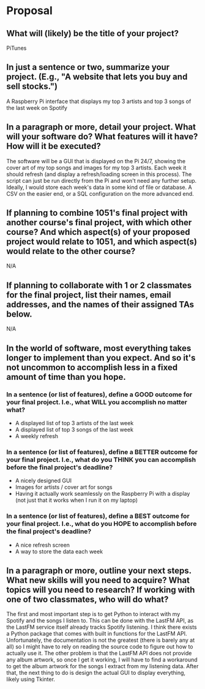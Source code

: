# Proposal

## What will (likely) be the title of your project?

PiTunes

## In just a sentence or two, summarize your project. (E.g., "A website that lets you buy and sell stocks.")

A Raspberry Pi interface that displays my top 3 artists and top 3 songs of the last week on Spotify

## In a paragraph or more, detail your project. What will your software do? What features will it have? How will it be executed?

The software will be a GUI that is displayed on the Pi 24/7, showing the cover art of my top songs and images for my top 3 artists. Each week it should refresh (and display a refresh/loading screen in this process). The script can just be run directly from the Pi and won't need any further setup. Ideally, I would store each week's data in some kind of file or database. A CSV on the easier end, or a SQL configuration on the more advanced end. 

## If planning to combine 1051's final project with another course's final project, with which other course? And which aspect(s) of your proposed project would relate to 1051, and which aspect(s) would relate to the other course?

N/A

## If planning to collaborate with 1 or 2 classmates for the final project, list their names, email addresses, and the names of their assigned TAs below.

N/A

## In the world of software, most everything takes longer to implement than you expect. And so it's not uncommon to accomplish less in a fixed amount of time than you hope.

### In a sentence (or list of features), define a GOOD outcome for your final project. I.e., what WILL you accomplish no matter what?

* A displayed list of top 3 artists of the last week
* A displayed list of top 3 songs of the last week
* A weekly refresh

### In a sentence (or list of features), define a BETTER outcome for your final project. I.e., what do you THINK you can accomplish before the final project's deadline?

* A nicely designed GUI
* Images for artists / cover art for songs
* Having it actually work seamlessly on the Raspberry Pi with a display (not just that it works when I run it on my laptop)

### In a sentence (or list of features), define a BEST outcome for your final project. I.e., what do you HOPE to accomplish before the final project's deadline?

* A nice refresh screen
* A way to store the data each week

## In a paragraph or more, outline your next steps. What new skills will you need to acquire? What topics will you need to research? If working with one of two classmates, who will do what?

The first and most important step is to get Python to interact with my Spotify and the songs I listen to. This can be done with the LastFM API, as the LastFM service itself already tracks Spotify listening. I think there exists a Python package that comes with built in functions for the LastFM API. Unfortunately, the documentation is not the greatest (there is barely any at all) so I might have to rely on reading the source code to figure out how to actually use it. The other problem is that the LastFM API does not provide any album artwork, so once I get it working, I will have to find a workaround to get the album artwork for the songs I extract from my listening data. After that, the next thing to do is design the actual GUI to display everything, likely using Tkinter.  
